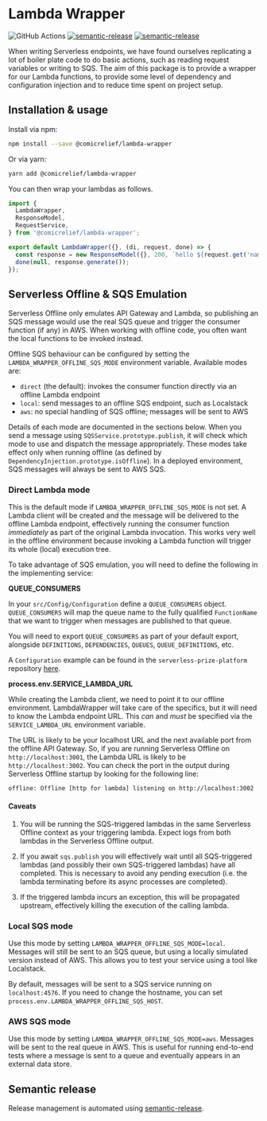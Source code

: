 # Lambda Wrapper

![GitHub Actions](https://github.com/comicrelief/lambda-wrapper/actions/workflows/main.yml/badge.svg)
[![semantic-release](https://img.shields.io/badge/%20%20%F0%9F%93%A6%F0%9F%9A%80-semantic--release-e10079.svg)](https://github.com/semantic-release/semantic-release)
[![semantic-release](https://badge.fury.io/js/%40comicrelief%2Flambda-wrapper.svg)](https://www.npmjs.com/package/@comicrelief/lambda-wrapper)

When writing Serverless endpoints, we have found ourselves replicating a lot of boiler plate code to do basic actions, such as reading request variables or writing to SQS. The aim of this package is to provide a wrapper for our Lambda functions, to provide some level of dependency and configuration injection and to reduce time spent on project setup.

## Installation & usage

Install via npm:

```bash
npm install --save @comicrelief/lambda-wrapper
```

Or via yarn:

```bash
yarn add @comicrelief/lambda-wrapper
```

You can then wrap your lambdas as follows.

```js
import {
  LambdaWrapper,
  ResponseModel,
  RequestService,
} from '@comicrelief/lambda-wrapper';

export default LambdaWrapper({}, (di, request, done) => {
  const response = new ResponseModel({}, 200, `hello ${request.get('name', 'nobody')}`);
  done(null, response.generate());
});
```

## Serverless Offline & SQS Emulation

Serverless Offline only emulates API Gateway and Lambda, so publishing an SQS message would use the real SQS queue and trigger the consumer function (if any) in AWS. When working with offline code, you often want the local functions to be invoked instead.

Offline SQS behaviour can be configured by setting the `LAMBDA_WRAPPER_OFFLINE_SQS_MODE` environment variable. Available modes are:

- `direct` (the default): invokes the consumer function directly via an offline Lambda endpoint
- `local`: send messages to an offline SQS endpoint, such as Localstack
- `aws`: no special handling of SQS offline; messages will be sent to AWS

Details of each mode are documented in the sections below. When you send a message using `SQSService.prototype.publish`, it will check which mode to use and dispatch the message appropriately. These modes take effect only when running offline (as defined by `DependencyInjection.prototype.isOffline`). In a deployed environment, SQS messages will always be sent to AWS SQS.

### Direct Lambda mode

This is the default mode if `LAMBDA_WRAPPER_OFFLINE_SQS_MODE` is not set. A Lambda client will be created and the message will be delivered to the offline Lambda endpoint, effectively running the consumer function _immediately_ as part of the original Lambda invocation. This works very well in the offline environment because invoking a Lambda function will trigger its whole (local) execution tree.

To take advantage of SQS emulation, you will need to define the following in the implementing service:

**QUEUE_CONSUMERS**

In your `src/Config/Configuration` define a `QUEUE_CONSUMERS` object. `QUEUE_CONSUMERS` will map the queue name to the fully qualified `FunctionName` that we want to trigger when messages are published to that queue.

You will need to export `QUEUE_CONSUMERS` as part of your default export, alongside `DEFINITIONS`, `DEPENDENCIES`, `QUEUES`, `QUEUE_DEFINITIONS`, etc.

A `Configuration` example can be found in the `serverless-prize-platform` repository [here](https://github.com/comicrelief/serverless-prize-platform/blob/master/src/Config/Configuration.js).

**process.env.SERVICE_LAMBDA_URL**

While creating the Lambda client, we need to point it to our offline environment. LambdaWrapper will take care of the specifics, but it will need to know the Lambda endpoint URL. This _can_ and _must_ be specified via the `SERVICE_LAMBDA_URL` environment variable.

The URL is likely to be your localhost URL and the next available port from the offline API Gateway. So, if you are running Serverless Offline on `http://localhost:3001`, the Lambda URL is likely to be `http://localhost:3002`. You can check the port in the output during Serverless Offline startup by looking for the following line:

    offline: Offline [http for lambda] listening on http://localhost:3002

#### Caveats

1. You will be running the SQS-triggered lambdas in the same Serverless Offline context as your triggering lambda. Expect logs from both lambdas in the Serverless Offline output.

2. If you await `sqs.publish` you will effectively wait until all SQS-triggered lambdas (and possibly their own SQS-triggered lambdas) have all completed. This is necessary to avoid any pending execution (i.e. the lambda terminating before its async processes are completed).

3. If the triggered lambda incurs an exception, this will be propagated upstream, effectively killing the execution of the calling lambda.

### Local SQS mode

Use this mode by setting `LAMBDA_WRAPPER_OFFLINE_SQS_MODE=local`. Messages will still be sent to an SQS queue, but using a locally simulated version instead of AWS. This allows you to test your service using a tool like Localstack.

By default, messages will be sent to a SQS service running on `localhost:4576`. If you need to change the hostname, you can set `process.env.LAMBDA_WRAPPER_OFFLINE_SQS_HOST`.

### AWS SQS mode

Use this mode by setting `LAMBDA_WRAPPER_OFFLINE_SQS_MODE=aws`. Messages will be sent to the real queue in AWS. This is useful for running end-to-end tests where a message is sent to a queue and eventually appears in an external data store.

## Semantic release

Release management is automated using [semantic-release](https://www.npmjs.com/package/semantic-release).
